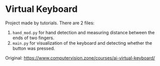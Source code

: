 # Virtual Keyboard

Project made by tutorials. There are 2 files: 
1. `hand_mod.py` for hand detection and measuring distance between the ends of two fingers.
2. `main.py` for visualization of the keyboard and detecting whether the button was pressed.

Original: https://www.computervision.zone/courses/ai-virtual-keyboard/
